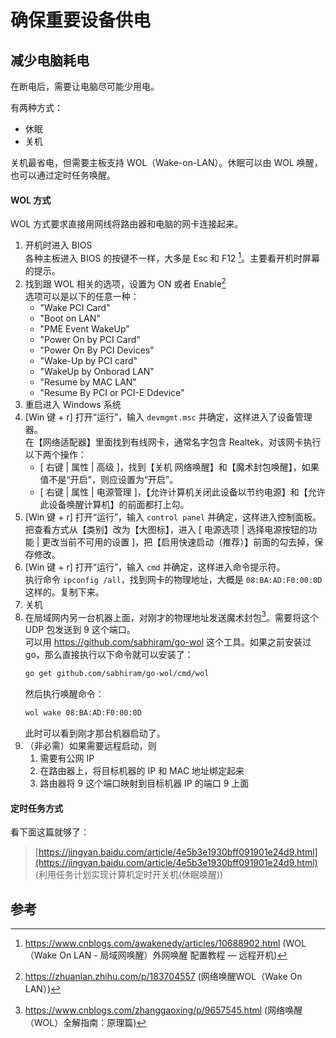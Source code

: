 # 确保重要设备供电


## 减少电脑耗电

在断电后，需要让电脑尽可能少用电。

有两种方式：

- 休眠
- 关机

关机最省电，但需要主板支持 WOL（Wake-on-LAN）。休眠可以由 WOL 唤醒，也可以通过定时任务唤醒。

#### WOL 方式

WOL 方式要求直接用网线将路由器和电脑的网卡连接起来。

1. 开机时进入 BIOS  
   各种主板进入 BIOS 的按键不一样，大多是 Esc 和 F12 [^1]。主要看开机时屏幕的提示。
1. 找到跟 WOL 相关的选项，设置为 ON 或者 Enable[^2]  
   选项可以是以下的任意一种：  
   - "Wake PCI Card"
   - "Boot on LAN"
   - "PME Event WakeUp"
   - "Power On by PCI Card"
   - "Power On By PCI Devices"
   - "Wake-Up by PCI card"
   - "WakeUp by Onborad LAN"
   - "Resume by MAC LAN"
   - "Resume By PCI or PCI-E Ddevice"
1. 重启进入 Windows 系统
1. [Win 键 + r] 打开“运行”，输入 `devmgmt.msc` 并确定，这样进入了设备管理器。  
   在【网络适配器】里面找到有线网卡，通常名字包含 Realtek，对该网卡执行以下两个操作：  
   - [ 右键 | 属性 | 高级 ]，找到【关机 网络唤醒】和【魔术封包唤醒】，如果值不是“开启”，则应设置为“开启”。  
   - [ 右键 | 属性 | 电源管理 ]，【允许计算机关闭此设备以节约电源】和【允许此设备唤醒计算机】的前面都打上勾。
1. [Win 键 + r] 打开“运行”，输入 `control panel` 并确定，这样进入控制面板。  
   把查看方式从【类别】改为【大图标】，进入 [ 电源选项 | 选择电源按钮的功能 | 更改当前不可用的设置 ]，把【启用快速启动（推荐）】前面的勾去掉，保存修改。  
1. [Win 键 + r] 打开“运行”，输入 `cmd` 并确定，这样进入命令提示符。  
   执行命令 `ipconfig /all`，找到网卡的物理地址，大概是 `08:BA:AD:F0:00:0D` 这样的。复制下来。  
1. 关机
1. 在局域网内另一台机器上面，对刚才的物理地址发送魔术封包[^3]。需要将这个 UDP 包发送到 9 这个端口。  
   可以用 https://github.com/sabhiram/go-wol 这个工具。如果之前安装过 go，那么直接执行以下命令就可以安装了：  
   ```bash
   go get github.com/sabhiram/go-wol/cmd/wol
   ```  
   然后执行唤醒命令：
   ```bash
   wol wake 08:BA:AD:F0:00:0D
   ```  
   此时可以看到刚才那台机器启动了。
1. （非必需）如果需要远程启动，则
    1. 需要有公网 IP
    2. 在路由器上，将目标机器的 IP 和 MAC 地址绑定起来
    3. 路由器将 9 这个端口映射到目标机器 IP 的端口 9 上面

#### 定时任务方式

看下面这篇就够了：

> [https://jingyan.baidu.com/article/4e5b3e1930bff091901e24d9.html](https://jingyan.baidu.com/article/4e5b3e1930bff091901e24d9.html) (利用任务计划实现计算机定时开关机(休眠唤醒))

## 参考

[^1]: https://www.cnblogs.com/awakenedy/articles/10688902.html (WOL（Wake On LAN - 局域网唤醒）外网唤醒 配置教程 — 远程开机)
[^2]: https://zhuanlan.zhihu.com/p/183704557 (网络唤醒WOL（Wake On LAN）)
[^3]: https://www.cnblogs.com/zhanggaoxing/p/9657545.html (网络唤醒（WOL）全解指南：原理篇)
